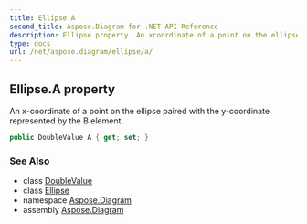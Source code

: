 ```yaml
---
title: Ellipse.A
second_title: Aspose.Diagram for .NET API Reference
description: Ellipse property. An xcoordinate of a point on the ellipse paired with the ycoordinate represented by the B element
type: docs
url: /net/aspose.diagram/ellipse/a/
---
```

## Ellipse.A property

An x-coordinate of a point on the ellipse paired with the y-coordinate represented by the B element.

```csharp
public DoubleValue A { get; set; }
```

### See Also

* class [DoubleValue](../../doublevalue/)
* class [Ellipse](../)
* namespace [Aspose.Diagram](../../ellipse/)
* assembly [Aspose.Diagram](../../../)


